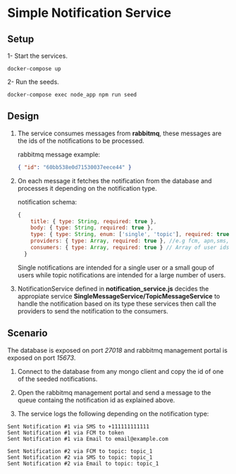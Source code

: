 # Simple Notification Service

## Setup

1- Start the services.

```shell
docker-compose up
```

2- Run the seeds.

```shell
docker-compose exec node_app npm run seed
```

## Design

1. The service consumes messages from **rabbitmq**, these messages are the ids of the notifications to be processed.

   rabbitmq message example:

   ```json
   { "id": "60bb538e0d71530037eece44" }
   ```

2. On each message it fetches the notification from the database and processes it depending on the notification type.

   notification schema:

   ```javascript
   {
       title: { type: String, required: true },
       body: { type: String, required: true },
       type: { type: String, enum: ['single', 'topic'], required: true },
       providers: { type: Array, required: true }, //e.g fcm, apn,sms, email ..etc.
       consumers: { type: Array, required: true } // Array of user ids or topics.
     }
   ```

   Single notifications are intended for a single user or a small goup of users while topic notifications are intended for a large number of users.

3. NotificationService defined in **notification_service.js** decides the appropiate service **SingleMessageService/TopicMessageService** to handle the notification based on its type these services then call the providers to send the notification to the consumers.

## Scenario

The database is exposed on port _27018_ and rabbitmq management portal is exposed on port _15673_.

1. Connect to the database from any mongo client and copy the id of one of the seeded notifications.

2. Open the rabbitmq management portal and send a message to the queue containg the notification id as explained above.

3. The service logs the following depending on the notification type:

```
Sent Notification #1 via SMS to +111111111111
Sent Notification #1 via FCM to token
Sent Notification #1 via Email to email@example.com
```

```
Sent Notification #2 via FCM to topic: topic_1
Sent Notification #2 via SMS to topic: topic_1
Sent Notification #2 via Email to topic: topic_1
```
